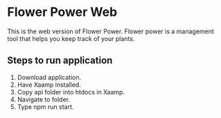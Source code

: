 # Flower Power Web

This is the web version of Flower Power. Flower power is a management tool that helps you keep track of your plants.

## Steps to run application

1. Download application.
2. Have Xaamp installed.
3. Copy api folder into htdocs in Xaamp.
4. Navigate to folder.
5. Type npm run start.
